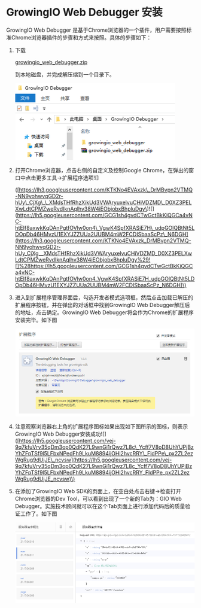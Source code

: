 # GrowingIO Web Debugger 安装

GrowingIO Web Debugger 是基于Chrome浏览器的一个插件，用户需要按照标准Chrome浏览器插件的步骤和方式来按照。具体的步骤如下：

1. 下载

   [growingio\_web\_debugger.zip](http://assets.growingio.com/growingio_web_debugger.zip)

    到本地磁盘，并完成解压缩到一个目录下。

   ![](../../.gitbook/assets/webdebuggerinstall2.png)

2. 打开Chrome浏览器，点击右侧的自定义及控制Google Chrome，在弹出的窗口中点击更多工具-&gt;扩展程序选项!\[\]

   \([https://lh3.googleusercontent.com/KTKNo4EVAxzk\_DrMBvpn2VTMQ-NN9yohwvqGD2r-hUy\_CjXg\_\_XMdsTHfRhzXikUd3VWAryuxelvuCHiVDZMD\_D0XZ3PELXwLdtCPMZweRvdIknAqlhv38W4iEObjobxBhpluDgy\)!\[\]\(https://lh5.googleusercontent.com/GCG1sh4gvdCTwGctBkKiQGCa4vNC-htEIf8axwkKqDAnPgtfOVlw0on4\_VgwK4SpfXRASiE7H\_udpGOlQBtNt5LDOpDb46HMvzU1EXYJZZUUa2UUBM4mW2FCDISbaaScPz\_N6DGH](https://lh3.googleusercontent.com/KTKNo4EVAxzk_DrMBvpn2VTMQ-NN9yohwvqGD2r-hUy_CjXg__XMdsTHfRhzXikUd3VWAryuxelvuCHiVDZMD_D0XZ3PELXwLdtCPMZweRvdIknAqlhv38W4iEObjobxBhpluDgy%29![]%28https://lh5.googleusercontent.com/GCG1sh4gvdCTwGctBkKiQGCa4vNC-htEIf8axwkKqDAnPgtfOVlw0on4_VgwK4SpfXRASiE7H_udpGOlQBtNt5LDOpDb46HMvzU1EXYJZZUUa2UUBM4mW2FCDISbaaScPz_N6DGH)\)

3. 进入到扩展程序管理界面后，勾选开发者模式选项框，然后点击加载已解压的扩展程序按钮，并在弹出的对话框中找到GrowingIO Web Debugger解压后的地址，点击确定。GrowingIO Web Debugger将会作为Chrome的扩展程序安装完毕。如下图

   ![](../../.gitbook/assets/webdebuggerinstall3.png)

4. 注意观察浏览器右上角的扩展程序图标如果出现如下图所示的图标，则表示GrowingIO Web Debugger安装成功!\[\] \([https://lh5.googleusercontent.com/vej-9q7kfuVrv35qDm3op0QdK27L9wnGi1rQwz7L8c\_Ycff7V8oD8UhYUPjBzYhZFpTSf9l5LFbxNPedFh9LkuM8894ijOHl2hvcRRY\_FldPPe\_px2ZL2ezWgRug9dUjJE\_ncvsw](https://lh5.googleusercontent.com/vej-9q7kfuVrv35qDm3op0QdK27L9wnGi1rQwz7L8c_Ycff7V8oD8UhYUPjBzYhZFpTSf9l5LFbxNPedFh9LkuM8894ijOHl2hvcRRY_FldPPe_px2ZL2ezWgRug9dUjJE_ncvsw)\)
5. 在添加了GrowingIO Web SDK的页面上，在空白处点击右键-&gt;检查打开Chrome浏览器的Dev Tool，可以看到出现了一个新的Tab为：GIO Web Debugger。实施技术顾问就可以在这个Tab页面上进行添加代码后的质量验证工作了。如下图

   ![](../../.gitbook/assets/webdebuggerinstall5.png)

